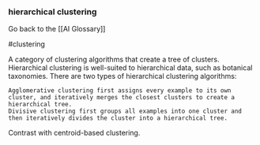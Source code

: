 ### hierarchical clustering

Go back to the [[AI Glossary]]

#clustering

A category of clustering algorithms that create a tree of clusters. Hierarchical clustering is well-suited to hierarchical data, such as botanical taxonomies. There are two types of hierarchical clustering algorithms:

    Agglomerative clustering first assigns every example to its own cluster, and iteratively merges the closest clusters to create a hierarchical tree.
    Divisive clustering first groups all examples into one cluster and then iteratively divides the cluster into a hierarchical tree.

Contrast with centroid-based clustering.

